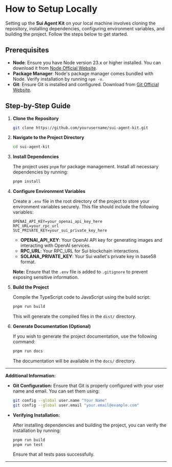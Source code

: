 # How to Setup Locally

Setting up the **Sui Agent Kit** on your local machine involves cloning the repository, installing dependencies, configuring environment variables, and building the project. Follow the steps below to get started.

## Prerequisites

- **Node**: Ensure you have Node version 23.x or higher installed. You can download it from [Node Official Website](https://nodejs.org/).
- **Package Manager**: Node's package manager comes bundled with Node. Verify installation by running `npm -v`.
- **Git**: Ensure Git is installed and configured. Download from [Git Official Website](https://git-scm.com/).

## Step-by-Step Guide

1. **Clone the Repository**
   ```bash
   git clone https://github.com/yourusername/sui-agent-kit.git
   ```

2. **Navigate to the Project Directory**
   ```bash
   cd sui-agent-kit
   ```

3. **Install Dependencies**

   The project uses `pnpm` for package management. Install all necessary dependencies by running:
   ```bash
   pnpm install
   ```

4. **Configure Environment Variables**

   Create a `.env` file in the root directory of the project to store your environment variables securely. This file should include the following variables:
   ```env
   OPENAI_API_KEY=your_openai_api_key_here
   RPC_URL=your_rpc_url
   SUI_PRIVATE_KEY=your_sui_private_key_here
   ```

   - **OPENAI_API_KEY**: Your OpenAI API key for generating images and interacting with OpenAI services.
   - **RPC_URL**: Your RPC_URL for Sui blockchain interactions.
   - **SOLANA_PRIVATE_KEY**: Your Sui wallet's private key in base58 format.

   **Note:** Ensure that the `.env` file is added to `.gitignore` to prevent exposing sensitive information.

5. **Build the Project**

   Compile the TypeScript code to JavaScript using the build script:
   ```bash
   pnpm run build
   ```

   This will generate the compiled files in the `dist/` directory.

6. **Generate Documentation (Optional)**

   If you wish to generate the project documentation, use the following command:
   ```bash
   pnpm run docs
   ```

   The documentation will be available in the `docs/` directory.

---

**Additional Information:**

- **Git Configuration:** Ensure that Git is properly configured with your user name and email. You can set them using:
  ```bash
  git config --global user.name "Your Name"
  git config --global user.email "your.email@example.com"
  ```

- **Verifying Installation:**

  After installing dependencies and building the project, you can verify the installation by running:
  ```bash
  pnpm run build
  pnpm run test
  ```

  Ensure that all tests pass successfully.

--- 